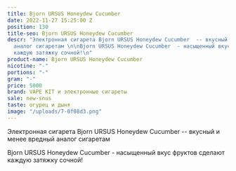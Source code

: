 ```yaml
---
title: Bjorn URSUS Honeydew Cucumber
date: 2022-11-27 15:25:00 Z
position: 130
title-seo: Bjorn URSUS Honeydew Cucumber
descr: "Электронная сигарета Bjorn URSUS Honeydew Cucumber  -- вкусный и менее вредный
  аналог сигаретам \n\nBjorn URSUS Honeydew Cucumber  - насыщенный вкус фруктов сделают
  каждую затяжку сочной!\n"
product-name: Bjorn URSUS Honeydew Cucumber
nicotine: "-"
portions: "-"
gram: "-"
price: 5000
brand: VAPE KIT и электронные сигареты
sale: new-snus
taste: огурец и дыня
image: "/uploads/7-0f08d3.png"
---
```


Электронная сигарета Bjorn URSUS Honeydew Cucumber  -- вкусный и менее вредный аналог сигаретам 

Bjorn URSUS Honeydew Cucumber  - насыщенный вкус фруктов сделают каждую затяжку сочной!
